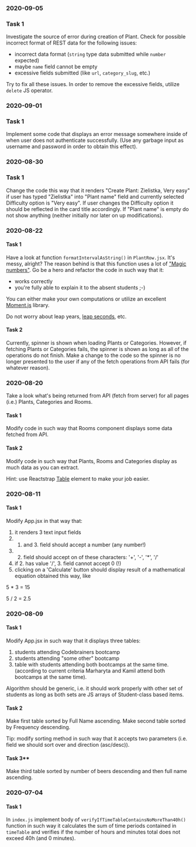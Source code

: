 ### 2020-09-05

### Task 1

Investigate the source of error during creation of Plant. Check for possible incorrect format of REST data for the
following issues:
* incorrect data format (`string` type data submitted while `number` expected)
* maybe `name` field cannot be empty
* excessive fields submitted (like `url`, `category_slug`, etc.)

Try to fix all these issues. In order to remove the excessive fields, utilize `delete` JS operator. 

### 2020-09-01

### Task 1

Implement some code that displays an error message somewhere inside of <LoginForm></LoginForm> when user
does not authenticate successfully. (Use any garbage input as username and password in order to obtain this
effect).

### 2020-08-30

### Task 1

Change the code this way that it renders "Create Plant: Zielistka, Very easy" if user has typed "Zielistka" into
"Plant name" field and currently selected Difficulty option is "Very easy". If user changes the Difficulty option
it should be reflected in the card title accordingly. If "Plant name" is empty do not show anything (neither initially
nor later on up modifications).

### 2020-08-22

#### Task 1

Have a look at function `formatIntervalAsString()` in `PlantRow.jsx`. It's messy, alright? The reason behind is that
this function uses a lot of ["Magic numbers"](https://en.wikipedia.org/wiki/Magic_number_(programming)). Go be a hero
and refactor the code in such way that it:
* works correctly
* you're fully able to explain it to the absent students ;-)

You can either make your own computations or utilize an excellent [Moment.js](https://momentjs.com/) library.

Do not worry about leap years, [leap seconds](https://en.wikipedia.org/wiki/Leap_second), etc. 

#### Task 2

Currently, spinner is shown when loading Plants or Categories. However, if fetching Plants or Categories fails, the
spinner is shown as long as all of the operations do not finish. Make a change to the code so the spinner is no longer
presented to the user if any of the fetch operations from API fails (for whatever reason).

### 2020-08-20

Take a look what's being returned from API (fetch from server) for all pages (i.e.) Plants, Categories and Rooms.

#### Task 1

Modify code in such way that Rooms component displays some data fetched from API.

#### Task 2

Modify code in such way that Plants, Rooms and Categories display as much data as you can extract.

Hint: use Reactstrap [Table](https://reactstrap.github.io/components/tables/) element to make your job easier. 

### 2020-08-11

#### Task 1

Modify App.jsx in that way that:
1) it renders 3 text input fields
2) 1. and 3. field should accept a number (any number!)
3) 2. field should accept on of these characters: '+', '-', '*', '/'
4) if 2. has value '/', 3. field cannot accept 0 (!)
5) clicking on a 'Calculate' button should display result of a mathematical equation obtained this way, like

5 * 3 =
15

5 / 2 =
2.5


### 2020-08-09

#### Task 1

Modify App.jsx in such way that it displays three tables:
1) students attending Codebrainers bootcamp
2) students attending "some other" bootcamp
3) table with students attending both bootcamps at the same time.
(according to current criteria Marharyta and Kamil attend both bootcamps at the same time).

Algorithm should be generic, i.e. it should work properly with other set of students as long as both sets
are JS arrays of Student-class based items.

#### Task 2

Make first table sorted by Full Name ascending.
Make second table sorted by Frequency descending.

Tip: modify sorting method in such way that it accepts two parameters (i.e. field we should sort over and direction
(asc/desc)).

#### Task 3**

Make third table sorted by number of beers descending and then full name ascending.

### 2020-07-04

#### Task 1

In `index.js` implement body of `verifyIfTimeTableContainsNoMoreThan40h()` function in such way it calculates the sum of
time periods contained in `timeTable` and verifies if the number of hours and minutes total does not exceed 40h (and 0
minutes).

